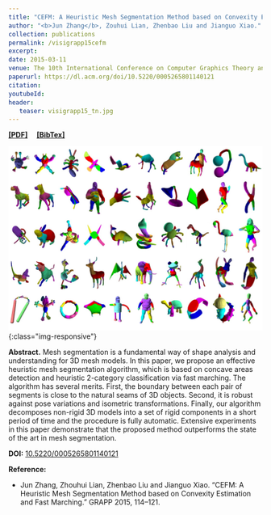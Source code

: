 ```yaml
---
title: "CEFM: A Heuristic Mesh Segmentation Method based on Convexity Estimation and Fast Marching"
author: "<b>Jun Zhang</b>, Zouhui Lian, Zhenbao Liu and Jianguo Xiao."
collection: publications
permalink: /visigrapp15cefm
excerpt: 
date: 2015-03-11
venue: The 10th International Conference on Computer Graphics Theory and Applications
paperurl: https://dl.acm.org/doi/10.5220/0005265801140121
citation: 
youtubeId: 
header:
   teaser: visigrapp15_tn.jpg
---
```


<a href="http://halajun.github.io/files/3dor15lian.pdf" target="_blank"><b>[PDF]</b></a>&emsp;
<a href="https://halajun.github.io/files/zhang15grapp.txt" target="_blank"><b>[BibTex]</b></a>

![Kernel_pic](/images/banners/visigrapp15.jpg){:class="img-responsive"}

<b>Abstract.</b> Mesh segmentation is a fundamental way of shape analysis and understanding for 3D mesh models. In this paper, we propose an effective heuristic mesh segmentation algorithm, which is based on concave areas detection and heuristic 2-category classification via fast marching. The algorithm has several merits. First, the boundary between each pair of segments is close to the natural seams of 3D objects. Second, it is robust against pose variations and isometric transformations. Finally, our algorithm decomposes non-rigid 3D models into a set of rigid components in a short period of time and the procedure is fully automatic. Extensive experiments in this paper demonstrate that the proposed method outperforms the state of the art in mesh segmentation.

**DOI:** <a href="https://doi.org/10.5220/0005265801140121" target="_blank">10.5220/0005265801140121</a>

<b>Reference:</b>
* Jun Zhang, Zhouhui Lian, Zhenbao Liu and Jianguo Xiao. “CEFM: A Heuristic Mesh Segmentation Method based on Convexity Estimation and Fast Marching.” GRAPP 2015, 114–121.